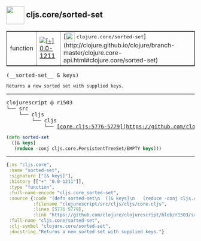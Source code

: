 ## <img width="48px" valign="middle" src="http://i.imgur.com/Hi20huC.png"> cljs.core/sorted-set

 <table border="1">
<tr>
<td>function</td>
<td><a href="https://github.com/cljsinfo/api-refs/tree/0.0-1211"><img valign="middle" alt="[+] 0.0-1211" src="https://img.shields.io/badge/+-0.0--1211-lightgrey.svg"></a> </td>
<td>
[<img height="24px" valign="middle" src="http://i.imgur.com/1GjPKvB.png"> <samp>clojure.core/sorted-set</samp>](http://clojure.github.io/clojure/branch-master/clojure.core-api.html#clojure.core/sorted-set)
</td>
</tr>
</table>

 <samp>
(__sorted-set__ & keys)<br>
</samp>

```
Returns a new sorted set with supplied keys.
```

---

 <pre>
clojurescript @ r1503
└── src
    └── cljs
        └── cljs
            └── <ins>[core.cljs:5776-5779](https://github.com/clojure/clojurescript/blob/r1503/src/cljs/cljs/core.cljs#L5776-L5779)</ins>
</pre>

```clj
(defn sorted-set
  ([& keys]
   (reduce -conj cljs.core.PersistentTreeSet/EMPTY keys)))
```


---

```clj
{:ns "cljs.core",
 :name "sorted-set",
 :signature ["[& keys]"],
 :history [["+" "0.0-1211"]],
 :type "function",
 :full-name-encode "cljs.core_sorted-set",
 :source {:code "(defn sorted-set\n  ([& keys]\n   (reduce -conj cljs.core.PersistentTreeSet/EMPTY keys)))",
          :filename "clojurescript/src/cljs/cljs/core.cljs",
          :lines [5776 5779],
          :link "https://github.com/clojure/clojurescript/blob/r1503/src/cljs/cljs/core.cljs#L5776-L5779"},
 :full-name "cljs.core/sorted-set",
 :clj-symbol "clojure.core/sorted-set",
 :docstring "Returns a new sorted set with supplied keys."}

```
